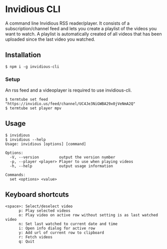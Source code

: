 # Invidious CLI
A command line Invidious RSS reader/player. It consists of a subscription/channel feed and lets you create a playlist of the videos you want to watch. A playlist is automatically created of all videos that has been uploaded since the last video you watched.

## Installation
```
$ npm i -g invidious-cli
```

### Setup
An rss feed and a videoplayer is required to use invidious-cli.
```
$ termtube set feed "https://invidio.us/feed/channel/UC4Je3NiGWBA29x0jVeNmA2Q"
$ termtube set player mpv
```

## Usage
```
$ invidious
$ invidious --help
Usage: invidious [options] [command]

Options:
  -V, --version         output the version number
  -p, --player <player> Player to use when playing videos
  -h, --help            output usage information

Commands:
  set <options> <value>
```

## Keyboard shortcuts
```
<space>: Select/deselect video
      p: Play selected videos
      o: Play video on active row without setting is as last watched video
      n: Set last watched to current date and time
      i: Open info dialog for active row
      y: Add url of current row to clipboard
      r: Fetch videos
      q: Quit
```

